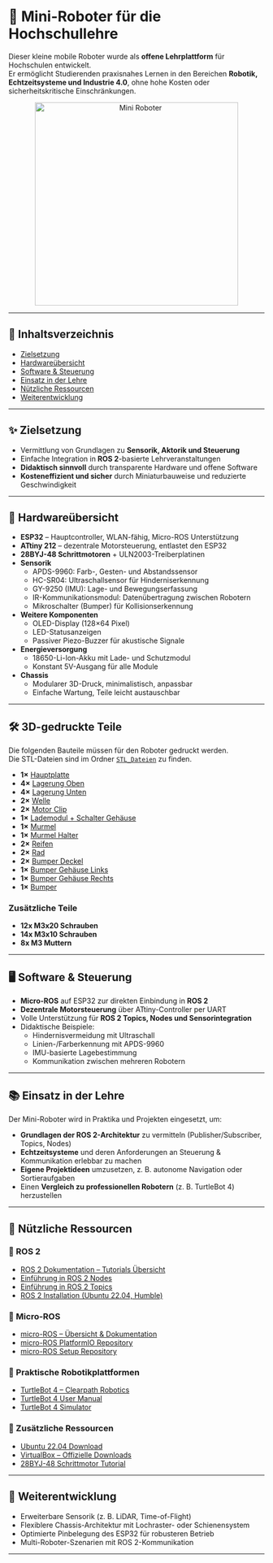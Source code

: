 # 🤖 Mini-Roboter für die Hochschullehre  

Dieser kleine mobile Roboter wurde als **offene Lehrplattform** für Hochschulen entwickelt.  
Er ermöglicht Studierenden praxisnahes Lernen in den Bereichen **Robotik, Echtzeitsysteme und Industrie 4.0**, ohne hohe Kosten oder sicherheitskritische Einschränkungen.  
<p align="center">
  <img src="https://github.com/user-attachments/assets/7ba99f74-1f75-402f-9623-048474f4d45d" alt="Mini Roboter" width="400">
</p>



---
## 📑 Inhaltsverzeichnis  
- [Zielsetzung](#-zielsetzung)  
- [Hardwareübersicht](#-hardwareübersicht)  
- [Software & Steuerung](#-software--steuerung)  
- [Einsatz in der Lehre](#-einsatz-in-der-lehre)  
- [Nützliche Ressourcen](#-nützliche-ressourcen)  
- [Weiterentwicklung](#-weiterentwicklung)  

---

## ✨ Zielsetzung  
- Vermittlung von Grundlagen zu **Sensorik, Aktorik und Steuerung**  
- Einfache Integration in **ROS 2**-basierte Lehrveranstaltungen  
- **Didaktisch sinnvoll** durch transparente Hardware und offene Software  
- **Kosteneffizient und sicher** durch Miniaturbauweise und reduzierte Geschwindigkeit  

---

## 🔧 Hardwareübersicht  
- **ESP32** – Hauptcontroller, WLAN-fähig, Micro-ROS Unterstützung  
- **ATtiny 212** – dezentrale Motorsteuerung, entlastet den ESP32  
- **28BYJ-48 Schrittmotoren** + ULN2003-Treiberplatinen  
- **Sensorik**  
  - APDS-9960: Farb-, Gesten- und Abstandssensor  
  - HC-SR04: Ultraschallsensor für Hinderniserkennung  
  - GY-9250 (IMU): Lage- und Bewegungserfassung  
  - IR-Kommunikationsmodul: Datenübertragung zwischen Robotern  
  - Mikroschalter (Bumper) für Kollisionserkennung  
- **Weitere Komponenten**  
  - OLED-Display (128×64 Pixel)  
  - LED-Statusanzeigen  
  - Passiver Piezo-Buzzer für akustische Signale  
- **Energieversorgung**  
  - 18650-Li-Ion-Akku mit Lade- und Schutzmodul  
  - Konstant 5V-Ausgang für alle Module  
- **Chassis**
  - Modularer 3D-Druck, minimalistisch, anpassbar  
  - Einfache Wartung, Teile leicht austauschbar  
---
## 🛠️ 3D-gedruckte Teile  
Die folgenden Bauteile müssen für den Roboter gedruckt werden.  
Die STL-Dateien sind im Ordner [`STL_Dateien`](./STL_Dateien) zu finden.  

- **1×** [Hauptplatte](./STL_Dateien/Hauptplatte.stl)  
- **4×** [Lagerung Oben](./STL_Dateien/Lagerung_Oben.stl)  
- **4×** [Lagerung Unten](./STL_Dateien/Lagerung_Unten.stl)  
- **2×** [Welle](./STL_Dateien/Welle%20v9.stl)  
- **2×** [Motor Clip](./STL_Dateien/Motor_Clip%20v4.stl)  
- **1×** [Lademodul + Schalter Gehäuse](./STL_Dateien/Lademodul+Schalter%20gehäuse%20v5.stl)  
- **1×** [Murmel](./STL_Dateien/Murmel.stl)  
- **1×** [Murmel Halter](./STL_Dateien/Murmelhalter.stl)  
- **2×** [Reifen](./STL_Dateien/Reifen.stl)  
- **2×** [Rad](./STL_Dateien/Rad.stl)  
- **2×** [Bumper Deckel](./STL_Dateien/Bumper_deckel.stl)  
- **1×** [Bumper Gehäuse Links](./STL_Dateien/Bumper_Körper_Links.stl)  
- **1×** [Bumper Gehäuse Rechts](./STL_Dateien/Bumper_Körper_Rechts.stl)  
- **1×** [Bumper](./STL_Dateien/Bumper.stl)

### Zusätzliche Teile
- **12x M3x20 Schrauben**
- **14x M3x10 Schrauben**
- **8x M3 Muttern**  

---

## 🖥️ Software & Steuerung  
- **Micro-ROS** auf ESP32 zur direkten Einbindung in **ROS 2**  
- **Dezentrale Motorsteuerung** über ATtiny-Controller per UART  
- Volle Unterstützung für **ROS 2 Topics, Nodes und Sensorintegration**  
- Didaktische Beispiele:  
  - Hindernisvermeidung mit Ultraschall  
  - Linien-/Farberkennung mit APDS-9960  
  - IMU-basierte Lagebestimmung  
  - Kommunikation zwischen mehreren Robotern  

---

## 📚 Einsatz in der Lehre  
Der Mini-Roboter wird in Praktika und Projekten eingesetzt, um:  
- **Grundlagen der ROS 2-Architektur** zu vermitteln (Publisher/Subscriber, Topics, Nodes)  
- **Echtzeitsysteme** und deren Anforderungen an Steuerung & Kommunikation erlebbar zu machen  
- **Eigene Projektideen** umzusetzen, z. B. autonome Navigation oder Sortieraufgaben  
- Einen **Vergleich zu professionellen Robotern** (z. B. TurtleBot 4) herzustellen  

---
## 📖 Nützliche Ressourcen  

### 🔹 ROS 2  
- [ROS 2 Dokumentation – Tutorials Übersicht](https://docs.ros.org/en/humble/Tutorials.html)  
- [Einführung in ROS 2 Nodes](https://docs.ros.org/en/humble/Tutorials/Beginner-CLI-Tools/Understanding-ROS2-Nodes.html)  
- [Einführung in ROS 2 Topics](https://docs.ros.org/en/humble/Tutorials/Beginner-CLI-Tools/Understanding-ROS2-Topics.html)  
- [ROS 2 Installation (Ubuntu 22.04, Humble)](https://docs.ros.org/en/humble/Installation/Ubuntu-Install-Debs.html)  

### 🔹 Micro-ROS  
- [micro-ROS – Übersicht & Dokumentation](https://micro.ros.org)  
- [micro-ROS PlatformIO Repository](https://github.com/micro-ROS/micro_ros_platformio)  
- [micro-ROS Setup Repository](https://github.com/micro-ROS/micro_ros_setup)  

### 🔹 Praktische Robotikplattformen  
- [TurtleBot 4 – Clearpath Robotics](https://clearpathrobotics.com/turtlebot-4/)  
- [TurtleBot 4 User Manual](https://turtlebot.github.io/turtlebot4-user-manual/)  
- [TurtleBot 4 Simulator](https://turtlebot.github.io/turtlebot4-user-manual/software/turtlebot4_simulator.html#turtlebot-4-simulator)  

### 🔹 Zusätzliche Ressourcen  
- [Ubuntu 22.04 Download](https://releases.ubuntu.com/22.04/)  
- [VirtualBox – Offizielle Downloads](https://www.virtualbox.org/wiki/Downloads)  
- [28BYJ-48 Schrittmotor Tutorial](https://elektro.turanis.de/html/prj143/index.html)  

---
## 🔮 Weiterentwicklung  
- Erweiterbare Sensorik (z. B. LiDAR, Time-of-Flight)  
- Flexiblere Chassis-Architektur mit Lochraster- oder Schienensystem  
- Optimierte Pinbelegung des ESP32 für robusteren Betrieb  
- Multi-Roboter-Szenarien mit ROS 2-Kommunikation  

---

